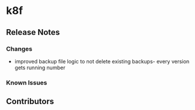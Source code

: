# k8f 
## Release Notes
### Changes
- improved backup file logic to not delete existing backups- every version gets running number

### Known Issues
## Contributors
<!-- ## Bugfix -->
<!-- ## Braking changes -->     
